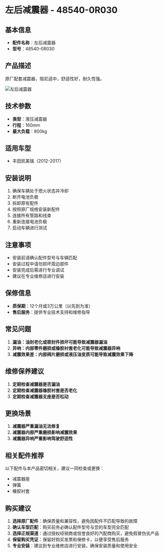 # 左后减震器 - 48540-0R030

## 基本信息

- **配件名称**：左后减震器
- **型号**：48540-0R030

## 产品描述

原厂配套减震器，阻尼适中，舒适性好，耐久性强。


![左后减震器](/image/car-parts/48540-0R030.jpg)

## 技术参数

- **类型**：液压减震器
- **行程**：160mm
- **最大负载**：800kg

## 适用车型

- 丰田凯美瑞（2012-2017）

## 安装说明

1. 确保车辆处于熄火状态并冷却
2. 断开电池负极
3. 拆卸原有配件
4. 按照原厂规格安装新配件
5. 连接所有管路和线束
6. 重新连接电池负极
7. 启动车辆进行测试

## 注意事项

- 安装前请确认配件型号与车辆匹配
- 安装过程中请勿损坏周边部件
- 安装完成后需进行专业调试
- 建议在专业维修店进行安装

## 保修信息

- **质保期**：12个月或3万公里（以先到为准）
- **售后服务**：提供专业技术支持和维修指导

## 常见问题

1. **漏油：油封老化或密封件损坏可能导致减震器漏油**
2. **异响：内部零件磨损或橡胶衬套老化可能导致减震器异响**
3. **减震效果差：内部阀片磨损或液压油变质可能导致减震效果下降**

## 维修保养建议

1. **定期检查减震器是否漏油**
2. **定期检查减震器橡胶衬套是否老化**
3. **定期检查减震器支座是否松动**

## 更换场景

1. **减震器严重漏油无法修复**
2. **减震器内部严重磨损影响减震效果**
3. **减震器异响严重影响驾驶舒适性**

## 相关配件推荐

以下配件与本产品密切相关，建议一同检查或更换：

- 减震器座
- 弹簧
- 橡胶衬套

## 购买建议

1. **选择原厂配件**：确保质量和兼容性，避免因配件不匹配导致的故障
2. **确认车型匹配**：购买前务必确认配件型号与您的车型完全匹配
3. **选择正规渠道**：通过授权经销商或信誉良好的汽配商购买，避免假冒伪劣产品
4. **保留购买凭证**：保留好购买发票和保修卡，以便享受售后服务
5. **专业安装**：建议到专业维修店进行安装，确保安装质量和使用安全
